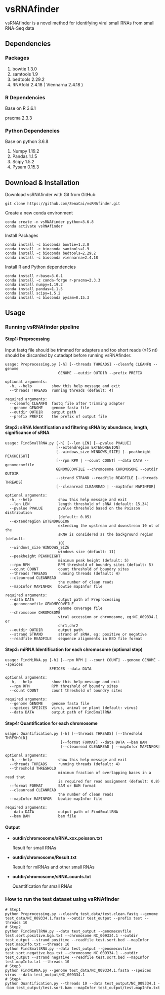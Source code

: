 # **vsRNAfinder**

vsRNAfinder is a novel method for identifying viral small RNAs from small RNA-Seq data

## Dependencies

### Packages 

1. bowtie 1.3.0
2. samtools 1.9
3. bedtools 2.29.2
4. RNAfold 2.4.18 ( Viennarna 2.4.18 )

### R Dependencies

Base on R 3.6.1

pracma 2.3.3

### Python Dependencies

Base on python 3.6.8

1. Numpy 1.19.2
2. Pandas 1.1.5
3. Scipy 1.5.2
4. Pysam 0.15.3

## Download & Installation

Download vsRNAfinder with Git from GitHub

~~~
git clone https://github.com/ZenaCai/vsRNAfinder.git
~~~

Create a new conda environment

~~~
conda create -n vsRNAfinder python=3.6.8
conda activate vsRNAfinder
~~~

Install Packages

~~~
conda install -c bioconda bowtie=1.3.0
conda install -c bioconda samtools=1.9
conda install -c bioconda bedtools=2.29.2
conda install -c bioconda viennarna=2.4.18
~~~

Install R and Python dependencies

~~~
conda install r-base=3.6.1
conda install -c conda-forge r-pracma=2.3.3
conda install numpy=1.19.2
conda install pandas=1.1.5
conda install scipy=1.5.2
conda install -c bioconda pysam=0.15.3
~~~

## Usage

### Running vsRNAfinder pipeline

#### Step1: Preprocessing

Input fastq file should be trimmed for adapters and  too short reads (≤15 nt) should be discarded by cutadapt before running vsRNAfinder. 

~~~shell
usage: Preprocessing.py [-h] [--threads THREADS] --cleanfq CLEANFQ --genome
                        GENOME --outdir OUTDIR --prefix PREFIX

optional arguments:
  -h, --help         show this help message and exit
  --threads THREADS  running threads (default: 4)

required arguments:
  --cleanfq CLEANFQ  fastq file after trimming adapter
  --genome GENOME    genome fasta file
  --outdir OUTDIR    output path
  --prefix PREFIX    the prefix of output file

~~~

#### Step2: sRNA Identification and filtering sRNA by abundance, length,  significance of sRNA

~~~shell
usage: FindSmallRNA.py [-h] [--len LEN] [--pvalue PVALUE]
                       [--extendregion EXTENDREGION]
                       [--windows_size WINDOWS_SIZE] [--peakheight PEAKHEIGHT]
                       [--rpm RPM | --count COUNT] --data DATA --genomecovfile
                       GENOMECOVFILE --chromosome CHROMOSOME --outdir OUTDIR
                       --strand STRAND --readfile READFILE [--threads THREADS]
                       [--cleanread CLEANREAD | --mapInfor MAPINFOR]

optional arguments:
  -h, --help            show this help message and exit
  --len LEN             length threshold of sRNA (default: 15,34)
  --pvalue PVALUE       pvalue threshold based on the Poisson distribution
                        (default: 0.05)
  --extendregion EXTENDREGION
                        extending the upstream and downstream 10 nt of the
                        sRNA is considered as the background region (default:
                        10)
  --windows_size WINDOWS_SIZE
                        windows size (default: 11)
  --peakheight PEAKHEIGHT
                        minimum peak height (default: 5)
  --rpm RPM             RPM threshold of boundry sites (default: 5)
  --count COUNT         count threshold of boundry sites
  --threads THREADS     running threads (default: 4)
  --cleanread CLEANREAD
                        the number of clean reads
  --mapInfor MAPINFOR   bowtie mapInfor file

required arguments:
  --data DATA           output path of Preprocessing
  --genomecovfile GENOMECOVFILE
                        genome coverage file
  --chromosome CHROMOSOME
                        viral accession or chromosome, eg:NC_009334.1 or
                        chr1,chr2
  --outdir OUTDIR       output path
  --strand STRAND       strand of sRNA, eg: positive or negative
  --readfile READFILE   sequence alignments in BED file format

~~~

#### Step3: miRNA Identification for each chromosome (optional step)

~~~shell
usage: FindMiRNA.py [-h] [--rpm RPM | --count COUNT] --genome GENOME --speices
                    SPEICES --data DATA

optional arguments:
  -h, --help         show this help message and exit
  --rpm RPM          RPM threshold of boundry sites
  --count COUNT      count threshold of boundry sites

required arguments:
  --genome GENOME    genome fasta file
  --speices SPEICES  virus, animal or plant (default: virus)
  --data DATA        output path of FindSmallRNA
~~~

#### Step4: Quantification for each chromosome

~~~shell
usage: Quantification.py [-h] [--threads THREADS] [--threshold THRESHOLD]
                         [--format FORMAT] --data DATA --bam BAM
                         [--cleanread CLEANREAD | --mapInfor MAPINFOR]

optional arguments:
  -h, --help            show this help message and exit
  --threads THREADS     running threads (default: 4)
  --threshold THRESHOLD
                        minimum fraction of overlapping bases in a read that
                        is required for read assignment (default: 0.8)
  --format FORMAT       SAM or BAM format
  --cleanread CLEANREAD
                        the number of clean reads
  --mapInfor MAPINFOR   bowtie mapInfor file

required arguments:
  --data DATA           output path of FindSmallRNA
  --bam BAM             bam file
~~~

#### Output

- **outdir/chromosome/sRNA.xxx.poisson.txt**

  Result for small RNAs

- **outdir/chromosome/Result.txt**

  Result for miRNAs and other small RNAs

- **outdir/chromosome/sRNA.counts.txt**

  Quantification for small RNAs

### How to run the test dataset using vsRNAfinder

```shell
# Step1
python Preprocessing.py --cleanfq test_data/test.clean.fastq --genome test_data/NC_009334.1.fasta --outdir test_output --prefix test --threads 10
# Step2
python FindSmallRNA.py --data test_output --genomecovfile test.sort.positive.bga.txt --chromosome NC_009334.1 --outdir test_output --strand positive --readfile test.sort.bed --mapInfor test.mapInfo.txt --threads 10
python FindSmallRNA.py --data test_output --genomecovfile test.sort.negative.bga.txt --chromosome NC_009334.1 --outdir test_output --strand negative --readfile test.sort.bed --mapInfor test.mapInfo.txt --threads 10
# Step3
python FindMiRNA.py --genome test_data/NC_009334.1.fasta --speices virus --data test_output/NC_009334.1
# Step4
python Quantification.py --threads 10 --data test_output/NC_009334.1 --bam test_output/test.sort.bam --mapInfor test_output/test.mapInfo.txt

```






